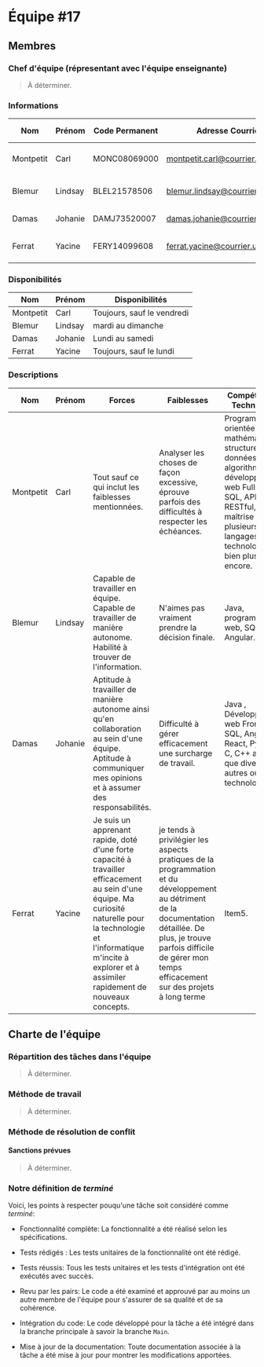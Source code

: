 # Équipe \#17

## Membres

### Chef d'équipe (répresentant avec l'équipe enseignante)

> À déterminer.

### Informations

| Nom       | Prénom  | Code Permanent | Adresse Courriel                | Moyen De Communication          |
| --------- | ------- | -------------- | ------------------------------- | ------------------------------- |
| Montpetit | Carl    | MONC08069000   | montpetit.carl@courrier.uqam.ca | Courriel, Discord et Mattermost |
| Blemur    | Lindsay | BLEL21578506   | blemur.lindsay@courrier.uqam.ca | Courriel, Discord et Mattermost |
| Damas     | Johanie | DAMJ73520007   | damas.johanie@courrier.uqam.ca  | Courriel, Discord               |
| Ferrat    | Yacine  | FERY14099608   | ferrat.yacine@courrier.uqam.ca  | Courriel, Discord et Mattermost |

### Disponibilités

| Nom       | Prénom  | Disponibilités             |
| --------- | ------- | -------------------------- |
| Montpetit | Carl    | Toujours, sauf le vendredi |
| Blemur    | Lindsay | mardi au dimanche          |
| Damas     | Johanie | Lundi au samedi            |
| Ferrat    | Yacine  | Toujours, sauf le lundi    |

### Descriptions

| Nom       | Prénom  | Forces                                                                                                                                                          | Faiblesses                                                                                         | Compétences Techniques                                                                                                                                                                                  |
|-----------|---------|-----------------------------------------------------------------------------------------------------------------------------------------------------------------|----------------------------------------------------------------------------------------------------|---------------------------------------------------------------------------------------------------------------------------------------------------------------------------------------------------------|
| Montpetit | Carl    | Tout sauf ce qui inclut les faiblesses mentionnées.                                                                                                             | Analyser les choses de façon excessive, éprouve parfois des difficultés à respecter les échéances. | Programmation orientée objet, mathématiques, structures de données et algorithmes, développement web Fullstack, SQL, APIs RESTful, maîtrise de plusieurs langages et technologies, et bien plus encore. |
| Blemur    | Lindsay | Capable de travailler en équipe. Capable de travailler de manière autonome. Habilité à trouver de l'information.                                                | N'aimes pas vraiment prendre la décision finale.                                                   | Java, programmation web, SQL, Angular.                                                                                                                                                                  |
| Damas     | Johanie | Aptitude à travailler de manière autonome ainsi qu'en collaboration au sein d'une équipe. Aptitude à communiquer mes opinions et à assumer des responsabilités. | Difficulté à gérer efficacement une surcharge de travail.                                          | Java , Développement web Frontend, SQL, Angular, React, Python, C, C++ ainsi que divers autres outils technologiques                                                                                    |
| Ferrat    | Yacine  | Je suis un apprenant rapide, doté d'une forte capacité à travailler efficacement au sein d'une équipe. Ma curiosité naturelle pour la technologie et l'informatique m'incite à explorer et à assimiler rapidement de nouveaux concepts.                                                                                                                            | je tends à privilégier les aspects pratiques de la programmation et du développement au détriment de la documentation détaillée. De plus, je trouve parfois difficile de gérer mon temps efficacement sur des projets à long terme                                                                                             | Item5.                                                                                                                                                                                                  |

## Charte de l'équipe

### Répartition des tâches dans l'équipe

> À déterminer.

### Méthode de travail

> À déterminer.

### Méthode de résolution de conflit

#### Sanctions prévues

> À déterminer.

### Notre définition de _terminé_

Voici, les points à respecter pouqu'une tâche soit considéré comme _terminé_:

- Fonctionnalité complète: La fonctionnalité a été réalisé selon les spécifications.

- Tests rédigés : Les tests unitaires de la fonctionnalité ont été rédigé.

- Tests réussis: Tous les tests unitaires et les tests d'intégration ont été exécutés avec succès.

- Revu par les pairs: Le code a été examiné et approuvé par au moins un autre membre de l'équipe pour s'assurer de sa qualité et de sa cohérence.

- Intégration du code: Le code développé pour la tâche a été intégré dans la branche principale à savoir la branche `Main`.

- Mise à jour de la documentation: Toute documentation associée à la tâche a été mise à jour pour montrer les modifications apportées.
